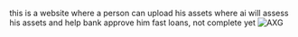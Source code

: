 this is a website where a person can upload his assets where ai will assess his assets and help bank approve him fast loans, not complete yet
![AXG](https://github.com/user-attachments/assets/f5989e0d-c218-4898-aa80-95b85a92f461)

